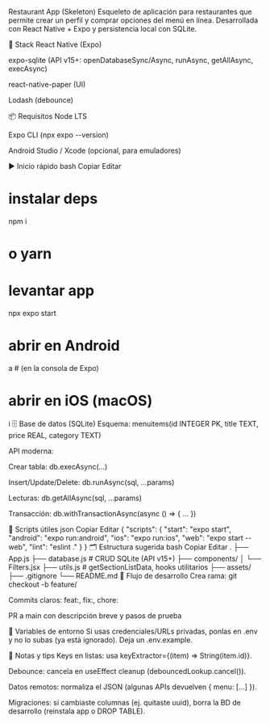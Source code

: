 Restaurant App (Skeleton)
Esqueleto de aplicación para restaurantes que permite crear un perfil y comprar opciones del menú en línea. Desarrollada con React Native + Expo y persistencia local con SQLite.

🚀 Stack
React Native (Expo)

expo-sqlite (API v15+: openDatabaseSync/Async, runAsync, getAllAsync, execAsync)

react-native-paper (UI)

Lodash (debounce)

📦 Requisitos
Node LTS

Expo CLI (npx expo --version)

Android Studio / Xcode (opcional, para emuladores)

▶️ Inicio rápido
bash
Copiar
Editar
# instalar deps
npm i
# o yarn

# levantar app
npx expo start

# abrir en Android
a # (en la consola de Expo)

# abrir en iOS (macOS)
i
🗄️ Base de datos (SQLite)
Esquema: menuitems(id INTEGER PK, title TEXT, price REAL, category TEXT)

API moderna:

Crear tabla: db.execAsync(...)

Insert/Update/Delete: db.runAsync(sql, ...params)

Lecturas: db.getAllAsync(sql, ...params)

Transacción: db.withTransactionAsync(async () => { ... })

🧩 Scripts útiles
json
Copiar
Editar
{
  "scripts": {
    "start": "expo start",
    "android": "expo run:android",
    "ios": "expo run:ios",
    "web": "expo start --web",
    "lint": "eslint ."
  }
}
🗂️ Estructura sugerida
bash
Copiar
Editar
.
├── App.js
├── database.js         # CRUD SQLite (API v15+)
├── components/
│   └── Filters.jsx
├── utils.js            # getSectionListData, hooks utilitarios
├── assets/
├── .gitignore
└── README.md
🔄 Flujo de desarrollo
Crea rama: git checkout -b feature/<descriptivo>

Commits claros: feat:, fix:, chore:

PR a main con descripción breve y pasos de prueba

🔐 Variables de entorno
Si usas credenciales/URLs privadas, ponlas en .env y no lo subas (ya está ignorado). Deja un .env.example.

🧪 Notas y tips
Keys en listas: usa keyExtractor={(item) => String(item.id)}.

Debounce: cancela en useEffect cleanup (debouncedLookup.cancel()).

Datos remotos: normaliza el JSON (algunas APIs devuelven { menu: [...] }).

Migraciones: si cambiaste columnas (ej. quitaste uuid), borra la BD de desarrollo (reinstala app o DROP TABLE).
